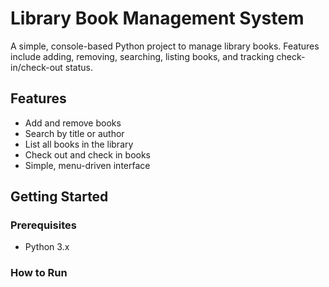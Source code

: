 # Library Book Management System

A simple, console-based Python project to manage library books. Features include adding, removing, searching, listing books, and tracking check-in/check-out status.

## Features

- Add and remove books
- Search by title or author
- List all books in the library
- Check out and check in books
- Simple, menu-driven interface

## Getting Started

### Prerequisites

- Python 3.x

### How to Run

